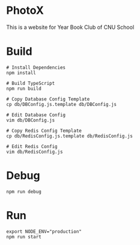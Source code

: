 # PhotoX
This is a website for Year Book Club of CNU School

# Build
```shell script
# Install Dependencies
npm install

# Build TypeScript
npm run build

# Copy Database Config Template
cp db/DBConfig.js.template db/DBConfig.js

# Edit Database Config
vim db/DBConfig.js

# Copy Redis Config Template
cp db/RedisConfig.js.template db/RedisConfig.js

# Edit Redis Config
vim db/RedisConfig.js
```

# Debug
```shell script
npm run debug
```

# Run
```shell script
export NODE_ENV="production"
npm run start
```
